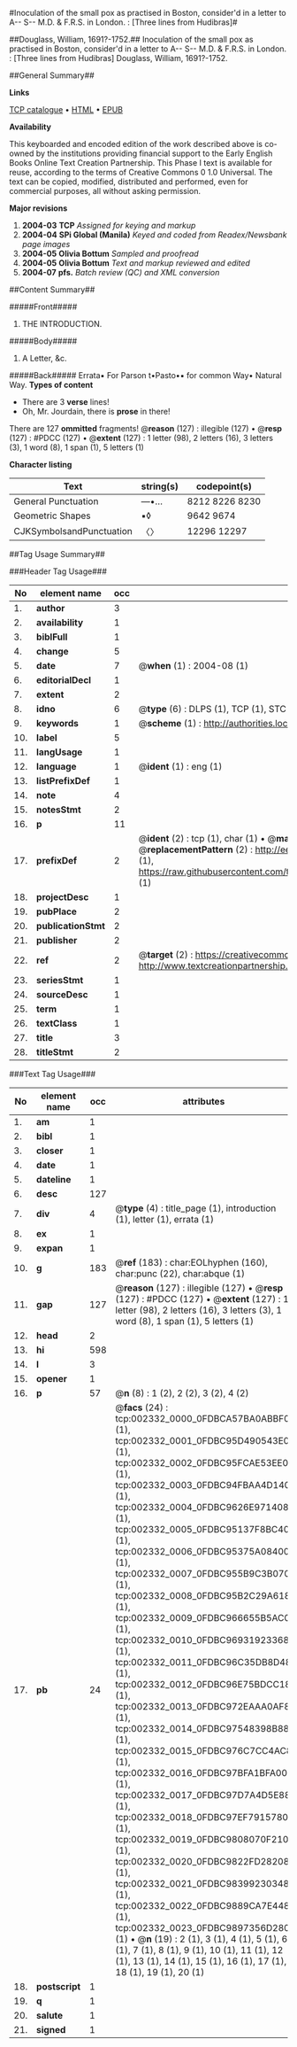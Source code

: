 #Inoculation of the small pox as practised in Boston, consider'd in a letter to A-- S-- M.D. & F.R.S. in London. : [Three lines from Hudibras]#

##Douglass, William, 1691?-1752.##
Inoculation of the small pox as practised in Boston, consider'd in a letter to A-- S-- M.D. & F.R.S. in London. : [Three lines from Hudibras]
Douglass, William, 1691?-1752.

##General Summary##

**Links**

[TCP catalogue](http://www.ota.ox.ac.uk/tcp/)  • 
[HTML](http://tei.it.ox.ac.uk/tcp/Texts-HTML/free/N01/N01961.html)  • 
[EPUB](http://tei.it.ox.ac.uk/tcp/Texts-EPUB/free/N01/N01961.epub)

**Availability**

This keyboarded and encoded edition of the
	       work described above is co-owned by the institutions
	       providing financial support to the Early English Books
	       Online Text Creation Partnership. This Phase I text is
	       available for reuse, according to the terms of Creative
	       Commons 0 1.0 Universal. The text can be copied,
	       modified, distributed and performed, even for
	       commercial purposes, all without asking permission.

**Major revisions**

1. __2004-03__ __TCP__ *Assigned for keying and markup*
1. __2004-04__ __SPi Global (Manila)__ *Keyed and coded from Readex/Newsbank page images*
1. __2004-05__ __Olivia Bottum__ *Sampled and proofread*
1. __2004-05__ __Olivia Bottum__ *Text and markup reviewed and edited*
1. __2004-07__ __pfs.__ *Batch review (QC) and XML conversion*

##Content Summary##

#####Front#####

1. THE INTRODUCTION.

#####Body#####

1. A Letter, &c.

#####Back#####
Errata▪ For Parson t•Pasto•▪ for common Way• Natural Way.
**Types of content**

  * There are 3 **verse** lines!
  * Oh, Mr. Jourdain, there is **prose** in there!

There are 127 **ommitted** fragments! 
 @__reason__ (127) : illegible (127)  •  @__resp__ (127) : #PDCC (127)  •  @__extent__ (127) : 1 letter (98), 2 letters (16), 3 letters (3), 1 word (8), 1 span (1), 5 letters (1)

**Character listing**


|Text|string(s)|codepoint(s)|
|---|---|---|
|General Punctuation|—•…|8212 8226 8230|
|Geometric Shapes|▪◊|9642 9674|
|CJKSymbolsandPunctuation|〈〉|12296 12297|

##Tag Usage Summary##

###Header Tag Usage###

|No|element name|occ|attributes|
|---|---|---|---|
|1.|__author__|3||
|2.|__availability__|1||
|3.|__biblFull__|1||
|4.|__change__|5||
|5.|__date__|7| @__when__ (1) : 2004-08 (1)|
|6.|__editorialDecl__|1||
|7.|__extent__|2||
|8.|__idno__|6| @__type__ (6) : DLPS (1), TCP (1), STC (1), NOTIS (1), IMAGE-SET (1), EVANS-CITATION (1)|
|9.|__keywords__|1| @__scheme__ (1) : http://authorities.loc.gov/ (1)|
|10.|__label__|5||
|11.|__langUsage__|1||
|12.|__language__|1| @__ident__ (1) : eng (1)|
|13.|__listPrefixDef__|1||
|14.|__note__|4||
|15.|__notesStmt__|2||
|16.|__p__|11||
|17.|__prefixDef__|2| @__ident__ (2) : tcp (1), char (1)  •  @__matchPattern__ (2) : ([0-9\-]+):([0-9IVX]+) (1), (.+) (1)  •  @__replacementPattern__ (2) : http://eebo.chadwyck.com/downloadtiff?vid=$1&page=$2 (1), https://raw.githubusercontent.com/textcreationpartnership/Texts/master/tcpchars.xml#$1 (1)|
|18.|__projectDesc__|1||
|19.|__pubPlace__|2||
|20.|__publicationStmt__|2||
|21.|__publisher__|2||
|22.|__ref__|2| @__target__ (2) : https://creativecommons.org/publicdomain/zero/1.0/ (1), http://www.textcreationpartnership.org/docs/. (1)|
|23.|__seriesStmt__|1||
|24.|__sourceDesc__|1||
|25.|__term__|1||
|26.|__textClass__|1||
|27.|__title__|3||
|28.|__titleStmt__|2||


###Text Tag Usage###

|No|element name|occ|attributes|
|---|---|---|---|
|1.|__am__|1||
|2.|__bibl__|1||
|3.|__closer__|1||
|4.|__date__|1||
|5.|__dateline__|1||
|6.|__desc__|127||
|7.|__div__|4| @__type__ (4) : title_page (1), introduction (1), letter (1), errata (1)|
|8.|__ex__|1||
|9.|__expan__|1||
|10.|__g__|183| @__ref__ (183) : char:EOLhyphen (160), char:punc (22), char:abque (1)|
|11.|__gap__|127| @__reason__ (127) : illegible (127)  •  @__resp__ (127) : #PDCC (127)  •  @__extent__ (127) : 1 letter (98), 2 letters (16), 3 letters (3), 1 word (8), 1 span (1), 5 letters (1)|
|12.|__head__|2||
|13.|__hi__|598||
|14.|__l__|3||
|15.|__opener__|1||
|16.|__p__|57| @__n__ (8) : 1 (2), 2 (2), 3 (2), 4 (2)|
|17.|__pb__|24| @__facs__ (24) : tcp:002332_0000_0FDBCA57BA0ABBF0 (1), tcp:002332_0001_0FDBC95D490543E0 (1), tcp:002332_0002_0FDBC95FCAE53EE0 (1), tcp:002332_0003_0FDBC94FBAA4D140 (1), tcp:002332_0004_0FDBC9626E971408 (1), tcp:002332_0005_0FDBC95137F8BC40 (1), tcp:002332_0006_0FDBC95375A08400 (1), tcp:002332_0007_0FDBC955B9C3B070 (1), tcp:002332_0008_0FDBC95B2C29A618 (1), tcp:002332_0009_0FDBC966655B5AC0 (1), tcp:002332_0010_0FDBC96931923368 (1), tcp:002332_0011_0FDBC96C35DB8D48 (1), tcp:002332_0012_0FDBC96E75BDCC18 (1), tcp:002332_0013_0FDBC972EAAA0AF8 (1), tcp:002332_0014_0FDBC97548398B88 (1), tcp:002332_0015_0FDBC976C7CC4AC8 (1), tcp:002332_0016_0FDBC97BFA1BFA00 (1), tcp:002332_0017_0FDBC97D7A4D5E88 (1), tcp:002332_0018_0FDBC97EF7915780 (1), tcp:002332_0019_0FDBC9808070F210 (1), tcp:002332_0020_0FDBC9822FD28208 (1), tcp:002332_0021_0FDBC98399230348 (1), tcp:002332_0022_0FDBC9889CA7E448 (1), tcp:002332_0023_0FDBC9897356D280 (1)  •  @__n__ (19) : 2 (1), 3 (1), 4 (1), 5 (1), 6 (1), 7 (1), 8 (1), 9 (1), 10 (1), 11 (1), 12 (1), 13 (1), 14 (1), 15 (1), 16 (1), 17 (1), 18 (1), 19 (1), 20 (1)|
|18.|__postscript__|1||
|19.|__q__|1||
|20.|__salute__|1||
|21.|__signed__|1||
